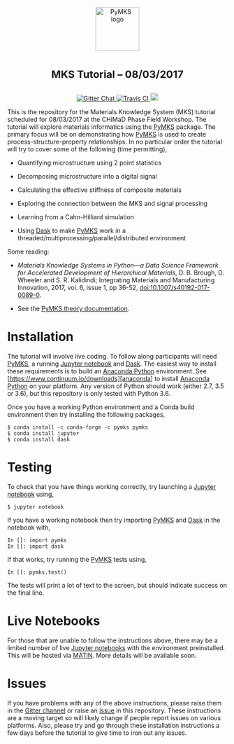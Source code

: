 <p align="center">
<img src="https://raw.githubusercontent.com/materialsinnovation/pymks/master/doc/pymks_logo.ico"
     height="100"
     alt="PyMKS logo"
     class="inline">
</p>

<h1> <p align="center"><sup><strong>
MKS Tutorial &ndash; 08/03/2017
</strong></sup></p>
</h1>

<p align="center">

<a href="https://gitter.im/usnistgov/chimad-phase-field" target="_blank">
<img src="https://img.shields.io/gitter/room/gitterHQ/gitter.svg"
alt="Gitter Chat">
</a>

<a href="https://travis-ci.org/wd15/mks-tutorial" target="_blank">
<img src="https://api.travis-ci.org/wd15/mks-tutorial.svg" alt="Travis CI">
</a>

<a href="https://github.com/wd15/mks-tutorial/blob/master/LICENSE.md">
<img src="https://img.shields.io/badge/license-mit-blue.svg" alt="License" height="18">
</a>

</p>

This is the repository for the Materials Knowledge System (MKS)
tutorial scheduled for 08/03/2017 at the CHiMaD Phase Field
Workshop. The tutorial will explore materials informatics using the
[PyMKS][pymks] package.  The primary focus will be on demonstrating
how [PyMKS][pymks] is used to create process-structure-property
relationships. In no particular order the tutorial will try to cover
some of the following (time permitting),

 - Quantifying microstructure using 2 point statistics

 - Decomposing microstructure into a digital signal

 - Calculating the effective stiffness of composite materials

 - Exploring the connection between the MKS and signal processing

 - Learning from a Cahn-Hilliard simulation

 - Using [Dask][dask] to make [PyMKS][pymks] work in a
   threaded/multiprocessing/parallel/distributed environment

Some reading:

 - *Materials Knowledge Systems in Python—a Data Science Framework for
   Accelerated Development of Hierarchical Materials*, D. B. Brough,
   D. Wheeler and S. R. Kalidindi; Integrating Materials and
   Manufacturing Innovation, 2017, vol. 6, issue 1, pp 36-52,
   [doi:10.1007/s40192-017-0089-0](http://dx.doi.org/10.1007/s40192-017-0089-0).

 - See the [PyMKS theory
   documentation](http://pymks.org/en/latest/THEORY.html).

# Installation

The tutorial will involve live coding. To follow along participants
will need [PyMKS][pymks], a running [Jupyter notebook][jupyter] and
[Dask][Dask]. The easiest way to install these requirements is to
build an [Anaconda Python][anaconda] environment. See
[https://www.continuum.io/downloads][anaconda] to install [Anaconda
Python][anaconda] on your platform. Any version of Python should work
(either 2.7, 3.5 or 3.6), but this repository is only tested with
Python 3.6.

Once you have a working Python environment and a Conda build environment
then try installing the following packages,

    $ conda install -c conda-forge -c pymks pymks
    $ conda install jupyter
    $ conda install dask

# Testing

To check that you have things working correctly, try launching a
[Jupyter notebook][jupyter] using,

    $ jupyter notebook

If you have a working notebook then try importing [PyMKS][pymks] and
[Dask][dask] in the notebook with,

    In []: import pymks
    In []: import dask

If that works, try running the [PyMKS][pymks] tests using,

    In []: pymks.test()

The tests will print a lot of text to the screen, but should indicate
success on the final line.

# Live Notebooks

For those that are unable to follow the instructions above, there may
be a limited number of live [Jupyter notebooks][jupyter] with the
environment preinstalled. This will be hosted via [MATIN][matin]. More
details will be available soon.

# Issues

If you have problems with any of the above instructions, please raise
them in the [Gitter channel](https://dask.pydata.org/en/latest/) or
raise an [issue](https://github.com/wd15/mks-tutorial/issues) in this
repository. These instructions are a moving target so will likely
change if people report issues on various platforms. Also, please try
and go through these installation instructions a few days before the
tutorial to give time to iron out any issues.

[pymks]: http://pymks.org/en/latest/rst/README.html
[jupyter]: http://jupyter.org/
[dask]: https://dask.pydata.org/en/latest/
[anaconda]: https://www.continuum.io/downloads
[matin]: https://matin.gatech.edu/